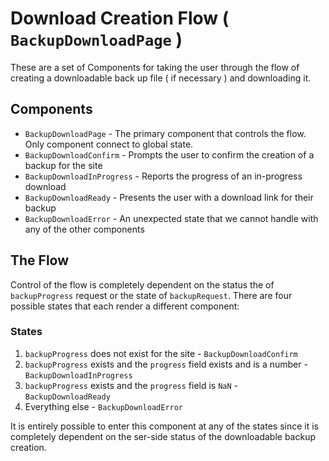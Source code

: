# Download Creation Flow ( `BackupDownloadPage` )

These are a set of Components for taking the user through the flow of creating a downloadable back up file ( if necessary ) and downloading it.

## Components

- `BackupDownloadPage` - The primary component that controls the flow. Only component connect to global state.
- `BackupDownloadConfirm` - Prompts the user to confirm the creation of a backup for the site
- `BackupDownloadInProgress` - Reports the progress of an in-progress download
- `BackupDownloadReady` - Presents the user with a download link for their backup
- `BackupDownloadError` - An unexpected state that we cannot handle with any of the other components

## The Flow

Control of the flow is completely dependent on the status the of `backupProgress` request or the state of `backupRequest`. There are four possible states that each render a different component:

### States

1. `backupProgress` does not exist for the site - `BackupDownloadConfirm`
2. `backupProgress` exists and the `progress` field exists and is a number - `BackupDownloadInProgress`
3. `backupProgress` exists and the `progress` field is `NaN` - `BackupDownloadReady`
4. Everything else - `BackupDownloadError`

It is entirely possible to enter this component at any of the states since it is completely dependent on the ser-side status of the downloadable backup creation.
